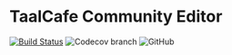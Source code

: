 # TaalCafe Community Editor

[![Build Status](https://travis-ci.org/taalcafe/community-editor.svg?branch=master)](https://travis-ci.org/taalcafe/community-editor)
![Codecov branch](https://img.shields.io/codecov/c/github/taalcafe/community-editor/master)
![GitHub](https://img.shields.io/github/license/taalcafe/community-editor)
